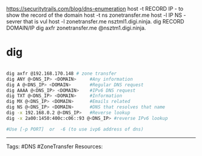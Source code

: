 https://securitytrails.com/blog/dns-enumeration
host -t RECORD IP  - to show the record of the domain 
host -t ns zonetransfer.me 
host -l IP NS - sevrer that is vul 
host -l zonetransfer.me nsztml1.digi.ninja.
dig RECORD DOMAIN/IP 
dig axfr zonetransfer.me @nsztm1.digi.ninja.

# dig
```bash

dig axfr @192.168.170.148 # zone transfer
dig ANY @<DNS_IP> <DOMAIN>     #Any information
dig A @<DNS_IP> <DOMAIN>       #Regular DNS request
dig AAAA @<DNS_IP> <DOMAIN>    #IPv6 DNS request
dig TXT @<DNS_IP> <DOMAIN>     #Information
dig MX @<DNS_IP> <DOMAIN>      #Emails related
dig NS @<DNS_IP> <DOMAIN>      #DNS that resolves that name
dig -x 192.168.0.2 @<DNS_IP>   #Reverse lookup
dig -x 2a00:1450:400c:c06::93 @<DNS_IP> #reverse IPv6 lookup

#Use [-p PORT]  or  -6 (to use ivp6 address of dns)
```
---
Tags: #DNS #ZoneTransfer 
Resources:
